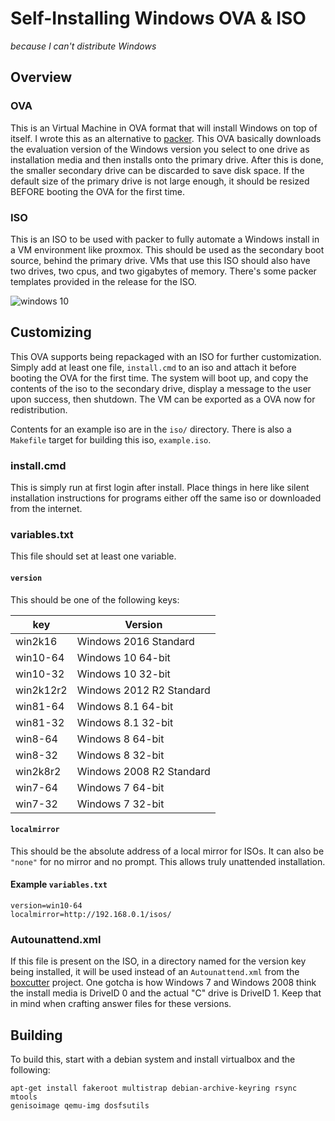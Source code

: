 Self-Installing Windows OVA & ISO
=================================
_because I can't distribute Windows_

Overview
--------

### OVA

This is an Virtual Machine in OVA format that will install Windows on top of
itself. I wrote this as an alternative to [packer](https://www.packer.io). This
OVA basically downloads the evaluation version of the Windows version you select
to one drive as installation media and then installs onto the primary drive.
After this is done, the smaller secondary drive can be discarded to save disk
space. If the default size of the primary drive is not large enough, it should
be resized BEFORE booting the OVA for the first time.

### ISO

This is an ISO to be used with packer to fully automate a Windows install in a
VM environment like proxmox. This should be used as the secondary boot source,
behind the primary drive. VMs that use this ISO should also have two drives, two
cpus, and two gigabytes of memory. There's some packer templates provided in the
release for the ISO.

![windows 10](win10.gif)

Customizing
-----------

This OVA supports being repackaged with an ISO for further customization.
Simply add at least one file, `install.cmd` to an iso and attach it before
booting the OVA for the first time. The system will boot up, and copy the
contents of the iso to the secondary drive, display a message to the user upon
success, then shutdown. The VM can be exported as a OVA now for redistribution.

Contents for an example iso are in the `iso/` directory. There is also a
`Makefile` target for building this iso, `example.iso`.

### install.cmd
This is simply run at first login after install. Place things in here like
silent installation instructions for programs either off the same iso or
downloaded from the internet.

### variables.txt
This file should set at least one variable.

#### `version`
This should be one of the following keys:

|key      |Version                 |
|---------|------------------------|
|win2k16  |Windows 2016 Standard   |
|win10-64 |Windows 10 64-bit       |
|win10-32 |Windows 10 32-bit       |
|win2k12r2|Windows 2012 R2 Standard|
|win81-64 |Windows 8.1 64-bit      |
|win81-32 |Windows 8.1 32-bit      |
|win8-64  |Windows 8 64-bit        |
|win8-32  |Windows 8 32-bit        |
|win2k8r2 |Windows 2008 R2 Standard|
|win7-64  |Windows 7 64-bit        |
|win7-32  |Windows 7 32-bit        |

#### `localmirror`
This should be the absolute address of a local mirror for ISOs. It can also be
`"none"` for no mirror and no prompt. This allows truly unattended installation.


#### Example `variables.txt`
```
version=win10-64
localmirror=http://192.168.0.1/isos/
```

### Autounattend.xml
If this file is present on the ISO, in a directory named for the version key
being installed, it will be used instead of an `Autounattend.xml` from the
[boxcutter](https://github.com/boxcutter/windows) project. One gotcha is how
Windows 7 and Windows 2008 think the install media is DriveID 0 and the actual
"C" drive is DriveID 1. Keep that in mind when crafting answer files for these
versions.

Building
--------
To build this, start with a debian system and install virtualbox and the
following:
```
apt-get install fakeroot multistrap debian-archive-keyring rsync mtools
genisoimage qemu-img dosfsutils
```
